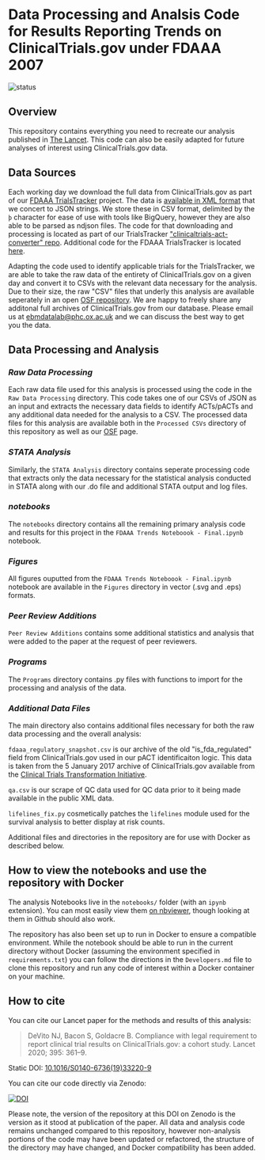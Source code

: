 # Data Processing and Analsis Code for Results Reporting Trends on ClinicalTrials.gov under FDAAA 2007

![status](https://github.com/ebmdatalab/fdaaa_trends/workflows/Notebook%20checks/badge.svg)

## Overview

This repository contains everything you need to recreate our analysis published in [The Lancet](https://doi.org/10.1016/S0140-6736(19)33220-9). This code can also be easily adapted for future analyses of interest using ClinicalTrials.gov data.

## Data Sources

Each working day we download the full data from ClinicalTrials.gov as part of our [FDAAA TrialsTracker](https://fdaaa.trialstracker.net/) project. The data is [available in XML format](https://clinicaltrials.gov/ct2/resources/download) that we concert to JSON strings. We store these in CSV format, delimited by the `þ` character for ease of use with tools like BigQuery, however they are also able to be parsed as ndjson files. The code for that downloading and processing is located as part of our TrialsTracker ["clinicaltrials-act-converter" repo](https://github.com/ebmdatalab/clinicaltrials-act-converter). Additional code for the FDAAA TrialsTracker is located [here](https://github.com/ebmdatalab/clinicaltrials-act-tracker).

Adapting the code used to identify applicable trials for the TrialsTracker, we are able to take the raw data of the entirety of ClinicalTrials.gov on a given day and convert it to CSVs with the relevant data necessary for the analysis. Due to their size, the raw "CSV" files that underly this analysis are available seperately in an open [OSF repository](https://doi.org/10.17605/OSF.IO/X8NBV). We are happy to freely share any additonal full archives of ClinicalTrials.gov from our database. Please email us at [ebmdatalab@phc.ox.ac.uk](mailto:ebmdatalab@phc.ox.ac.uk) and we can discuss the best way to get you the data.

## Data Processing and Analysis

### *Raw Data Processing*

Each raw data file used for this analysis is processed using the code in the `Raw Data Processing` directory. This code takes one of our CSVs of JSON as an input and extracts the necessary data fields to identify ACTs/pACTs and any additional data needed for the analysis to a CSV. The processed data files for this analysis are available both in the `Processed CSVs` directory of this repository as well as our [OSF](https://doi.org/10.17605/OSF.IO/X8NBV) page.

### *STATA Analysis*

Similarly, the `STATA Analysis` directory contains seperate processing code that extracts only the data necessary for the statistical analysis conducted in STATA along with our .do file and additional STATA output and log files.

### *notebooks*

The `notebooks` directory contains all the remaining primary analysis code and results for this project in the `FDAAA Trends Noteboook - Final.ipynb` notebook.

### *Figures*

All figures ouputted from the `FDAAA Trends Noteboook - Final.ipynb` notebook are available in the `Figures` directory in vector (.svg and .eps) formats.

### *Peer Review Additions*

`Peer Review Additions` contains some additional statistics and analysis that were added to the paper at the request of peer reviewers.

### *Programs*

The `Programs` directory contains .py files with functions to import for the processing and analysis of the data.

### *Additional Data Files*

The main directory also contains additional files necessary for both the raw data processing and the overall analysis:

`fdaaa_regulatory_snapshot.csv` is our archive of the old "is_fda_regulated" field from ClinicalTrials.gov used in our pACT identificaiton logic. This data is taken from the 5 January 2017 archive of ClinicalTrials.gov available from the [Clinical Trials Transformation Initiative](https://aact.ctti-clinicaltrials.org/snapshots).

`qa.csv` is our scrape of QC data used for QC data prior to it being made available in the public XML data.

`lifelines_fix.py` cosmetically patches the `lifelines` module used for the survival analysis to better display at risk counts.

Additional files and directories in the repository are for use with Docker as described below.

## How to view the notebooks and use the repository with Docker

The analysis Notebooks live in the `notebooks/` folder (with an `ipynb` extension). You can most easily view them [on nbviewer](https://nbviewer.jupyter.org/github/ebmdatalab/fdaaa_trends/tree/master/notebooks/), though looking at them in Github should also work.

The repository has also been set up to run in Docker to ensure a compatible environment. While the notebook should be able to run in the current directory without Docker (assuming the environment specified in `requirements.txt`) you can follow the directions in the `Developers.md` file to clone this repository and run any code of interest within a Docker container on your machine.

## How to cite

You can cite our Lancet paper for the methods and results of this analysis:

>DeVito NJ, Bacon S, Goldacre B. Compliance with legal requirement to report clinical trial results on ClinicalTrials.gov: a cohort study. Lancet 2020; 395: 361–9.

Static DOI: [10.1016/S0140-6736(19)33220-9](https://doi.org/10.1016/S0140-6736(19)33220-9)

You can cite our code directly via Zenodo: 

[![DOI](https://zenodo.org/badge/DOI/10.5281/zenodo.3603491.svg)](https://doi.org/10.5281/zenodo.3603491)

Please note, the version of the repository at this DOI on Zenodo is the version as it stood at publication of the paper. All data and analysis code remains unchanged compared to this repository, however non-analysis portions of the code may have been updated or refactored, the structure of the directory may have changed, and Docker compatibility has been added.
